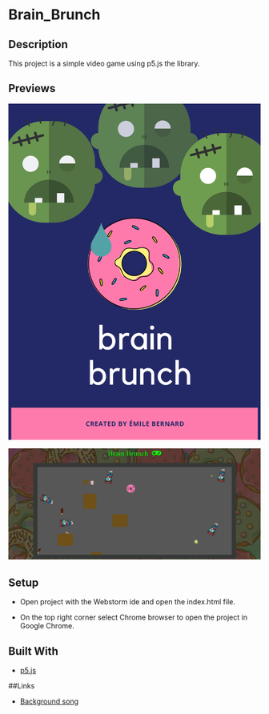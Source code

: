 # Brain_Brunch

## Description
This project is a simple video game using p5.js the library.

## Previews
![Poster](docs/poster/brain_brunch_poster.PNG?raw=true "Poster")

![Capture](docs/preview/Capture.PNG?raw=true "Capture")

## Setup
- Open project with the Webstorm ide and open the index.html file.

- On the top right corner select Chrome browser to open the project in Google Chrome.

## Built With
- [p5.js](https://p5js.org/)

##Links
- [Background song](https://www.purple-planet.com/energy)
